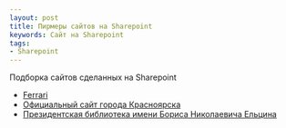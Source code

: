 ```yaml
---
layout: post
title: Пирмеры сайтов на Sharepoint
keywords: Сайт на Sharepoint
tags:
- Sharepoint
---
```


Подборка сайтов сделанных на Sharepoint

- [Ferrari](http://www.ferrari.com/)
- [Официальный сайт города Красноярска](http://www.admkrsk.ru/)
- [Президентская библиотека имени Бориса Николаевича Ельцина](http://www.prlib.ru/)